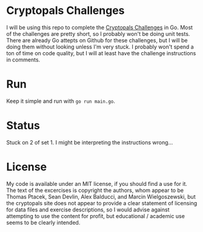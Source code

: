 # Cryptopals Challenges

I will be using this repo to complete the [Cryptopals Challenges](http://cryptopals.com/) in Go. Most of the challenges are pretty short, so I probably won't be doing unit tests. There are already Go attepts on Github for these challenges, but I will be doing them without looking unless I'm very stuck. I probably won't spend a ton of time on code quality, but I will at least have the challenge instructions in comments.

# Run

Keep it simple and run with `go run main.go`.

# Status
Stuck on 2 of set 1. I might be interpreting the instructions wrong...

# License

My code is available under an MIT license, if you should find a use for it. The text of the excercises is copyright the authors, whom appear to be Thomas Ptacek, Sean Devlin, Alex Balducci, and Marcin Wielgoszewski, but the cryptopals site does not appear to provide a clear statement of licensing for data files and exercise descriptions, so I would advise against attempting to use the content for profit, but educational / academic use seems to be clearly intended.